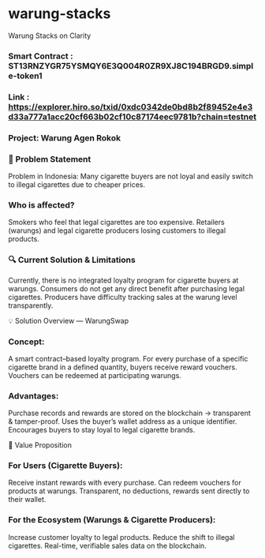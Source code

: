 # warung-stacks
Warung Stacks on Clarity

### Smart Contract : ST13RNZYGR75YSMQY6E3Q004R0ZR9XJ8C194BRGD9.simple-token1
### Link : https://explorer.hiro.so/txid/0xdc0342de0bd8b2f89452e4e3d33a777a1acc20cf663b02cf10c87174eec9781b?chain=testnet

### Project: Warung Agen Rokok

### 🎯 Problem Statement
Problem in Indonesia:
Many cigarette buyers are not loyal and easily switch to illegal cigarettes due to cheaper prices.

### Who is affected?
Smokers who feel that legal cigarettes are too expensive.
Retailers (warungs) and legal cigarette producers losing customers to illegal products.

### 🔍 Current Solution & Limitations
Currently, there is no integrated loyalty program for cigarette buyers at warungs.
Consumers do not get any direct benefit after purchasing legal cigarettes.
Producers have difficulty tracking sales at the warung level transparently.

💡 Solution Overview — WarungSwap

### Concept:
A smart contract–based loyalty program.
For every purchase of a specific cigarette brand in a defined quantity, buyers receive reward vouchers.
Vouchers can be redeemed at participating warungs.

### Advantages:
Purchase records and rewards are stored on the blockchain → transparent & tamper-proof.
Uses the buyer’s wallet address as a unique identifier.
Encourages buyers to stay loyal to legal cigarette brands.

🌟 Value Proposition

### For Users (Cigarette Buyers):
Receive instant rewards with every purchase.
Can redeem vouchers for products at warungs.
Transparent, no deductions, rewards sent directly to their wallet.

### For the Ecosystem (Warungs & Cigarette Producers):
Increase customer loyalty to legal products.
Reduce the shift to illegal cigarettes.
Real-time, verifiable sales data on the blockchain.

